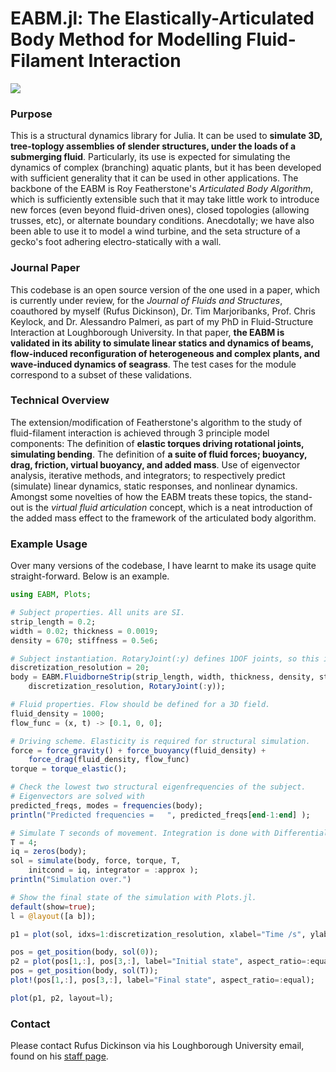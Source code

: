 # EABM.jl: The Elastically-Articulated Body Method for Modelling Fluid-Filament Interaction
![](docs/anim.gif)
### Purpose
This is a structural dynamics library for Julia. It can be used to **simulate 3D, tree-toplogy assemblies of slender structures, under the loads of a submerging fluid**. Particularly, its use is expected for simulating the dynamics of complex (branching) aquatic plants, but it has been developed with sufficient generality that it can be used in other applications. The backbone of the EABM is Roy Featherstone's *Articulated Body Algorithm*, which is sufficiently extensible such that it may take little work to introduce new forces (even beyond fluid-driven ones), closed topologies (allowing trusses, etc), or alternate boundary conditions. Anecdotally; we have also been able to use it to model a wind turbine, and the seta structure of a gecko's foot adhering electro-statically with a wall.
### Journal Paper
This codebase is an open source version of the one used in a paper, which is currently under review, for the *Journal of Fluids and Structures*, coauthored by myself (Rufus Dickinson), Dr. Tim Marjoribanks, Prof. Chris Keylock, and Dr. Alessandro Palmeri, as part of my PhD in Fluid-Structure Interaction at Loughborough University. In that paper, **the EABM is validated in its ability to simulate linear statics and dynamics of beams, flow-induced reconfiguration of heterogeneous and complex plants, and wave-induced dynamics of seagrass**. The test cases for the module correspond to a subset of these validations.
### Technical Overview
The extension/modification of Featherstone's algorithm to the study of fluid-filament interaction is achieved through 3 principle model components: The definition of **elastic torques driving rotational joints, simulating bending**. The definition of **a suite of fluid forces; buoyancy, drag, friction, virtual buoyancy, and added mass**. Use of eigenvector analysis, iterative methods, and integrators; to respectively predict (simulate) linear dynamics, static responses, and nonlinear dynamics. Amongst some novelties of how the EABM treats these topics, the stand-out is the *virtual fluid articulation* concept, which is a neat introduction of the added mass effect to the framework of the articulated body algorithm.
### Example Usage
Over many versions of the codebase, I have learnt to make its usage quite straight-forward. Below is an example.
```julia
using EABM, Plots;

# Subject properties. All units are SI.
strip_length = 0.2;
width = 0.02; thickness = 0.0019;
density = 670; stiffness = 0.5e6;

# Subject instantiation. RotaryJoint(:y) defines 1DOF joints, so this is a 2D simulation.
discretization_resolution = 20;
body = EABM.FluidborneStrip(strip_length, width, thickness, density, stiffness,
    discretization_resolution, RotaryJoint(:y));

# Fluid properties. Flow should be defined for a 3D field.
fluid_density = 1000;
flow_func = (x, t) -> [0.1, 0, 0];

# Driving scheme. Elasticity is required for structural simulation.
force = force_gravity() + force_buoyancy(fluid_density) + 
    force_drag(fluid_density, flow_func)
torque = torque_elastic();

# Check the lowest two structural eigenfrequencies of the subject.
# Eigenvectors are solved with 
predicted_freqs, modes = frequencies(body);
println("Predicted frequencies =   ", predicted_freqs[end-1:end] );

# Simulate T seconds of movement. Integration is done with DifferentialEquations.jl.
T = 4;
iq = zeros(body);
sol = simulate(body, force, torque, T,
    initcond = iq, integrator = :approx );
println("Simulation over.")

# Show the final state of the simulation with Plots.jl.
default(show=true);
l = @layout([a b]);

p1 = plot(sol, idxs=1:discretization_resolution, xlabel="Time /s", ylabel="Joint Angles / rad", label="");

pos = get_position(body, sol(0));
p2 = plot(pos[1,:], pos[3,:], label="Initial state", aspect_ratio=:equal);
pos = get_position(body, sol(T));
plot!(pos[1,:], pos[3,:], label="Final state", aspect_ratio=:equal);

plot(p1, p2, layout=l);

```

### Contact
Please contact Rufus Dickinson via his Loughborough University email, found on his [staff page](https://www.lboro.ac.uk/departments/abce/staff/rufus-dickinson/).

<!---
Stuff from Julia library setup. I may one day submit the EABM to be an official library!
[![Build Status](https://github.com/Rufnacous/EABM.jl/actions/workflows/CI.yml/badge.svg?branch=master)](https://github.com/Rufnacous/EABM.jl/actions/workflows/CI.yml?query=branch%3Amaster)
-->
